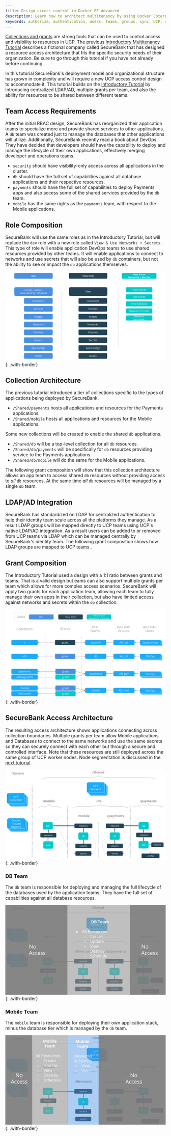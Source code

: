 ```yaml
---
title: Design access control in Docker EE Advanced
description: Learn how to architect multitenancy by using Docker Enterprise Edition Advanced.
keywords: authorize, authentication, users, teams, groups, sync, UCP, role, access control
---
```


[Collections and grants](../manage-users/) are strong tools that can be used to control access and visibility to resources in UCP. The previous [Introductory Multitenancy Tutorial](design-access-control-ee-standard.md) describes a fictional company called SecureBank that has designed a resource access architecture that fits the specific security needs of their organization. Be sure to go through this tutorial if you have not already before continuing. 

In this tutorial SecureBank's deployment model and organizational structure has grown in complexity and will require a new UCP access control design to accommodate it. This tutorial builds on the [Introductory Tutorial](design-access-control-ee-standard) by introducing centralized LDAP/AD, multiple grants per team, and also the ability for resources to be shared between different teams.


## Team Access Requirements

After the initial RBAC design, SecureBank has reorganized their application teams to specialize more and provide shared services to other applications. A `db` team was created just to manage the databases that other applications will utilize. Additionally, SecureBank recently read a book about DevOps. They have decided that developers should have the capability to deploy and manage the lifecycle of their own applications, effectively merging developer and operations teams.

- `security` should have visibility-only access across all applications in the cluster.
- `db` should have the full set of capabilities against all database applications and their respective resources.
- `payments` should have the full set of capabilities to deploy Payments apps and also access some of the shared services provided by the `db` team.
- `mobile` has the same rights as the `payments` team, with respect to the Mobile applications.

## Role Composition

SecureBank will use the same roles as in the Introductory Tutorial, but will replace the `dev` role with a new role called `View & Use Networks + Secrets`. This type of role will enable application DevOps teams to use shared resources provided by other teams. It will enable applications to connect to networks and use secrets that will also be used by `db` containers, but not the ability to see or impact the `db` applications themselves.

![image](../../../images/design-access-control-adv-0.png){: .with-border}


## Collection Architecture

The previous tutorial introduced a tier of collections specific to the types of applications being deployed by SecureBank.

- `/Shared/payments` hosts all applications and resources for the Payments applications.
- `/Shared/mobile` hosts all applications and resources for the Mobile applications.

Some new collections will be created to enable the shared `db` applications.

- `/Shared/db` will be a top-level collection for all `db` resources.
- `/Shared/db/payments` will be specifically for `db` resources providing service to the Payments applications.
- `/Shared/db/mobile` will do the same for the Mobile applications.

The following grant composition will show that this collection architecture allows an app team to access shared `db` resources without providing access to _all_ `db` resources. At the same time _all_ `db` resources will be managed by a single `db` team.

## LDAP/AD Integration

SecureBank has standardized on LDAP for centralized authentication to help their identity team scale across all the platforms they manage. As a result LDAP groups will be mapped directly to UCP teams using UCP's native LDAP/AD integration. As a result users can be added to or removed from UCP teams via LDAP which can be managed centrally by SecureBank's identity team. The following grant composition shows how LDAP groups are mapped to UCP teams .

## Grant Composition

The Introductory Tutorial used a design with a 1:1 ratio between grants and teams. That is a valid design but eams can also support multiple grants per team which allows for more complex access scenarios. SecureBank will apply two grants for each application team, allowing each team to fully manage their own apps in their collection, but also have limited access against networks and secrets within the `db` collection.

![image](../../../images/design-access-control-adv-1.png){: .with-border}


## SecureBank Access Architecture

The resulting access architecture shows applications connecting across collection boundaries. Multiple grants per team allow Mobile applications and Databases to connect to the same networks and use the same secrets so they can securely connect with each other but through a secure and controlled interface. Note that these resources are still deployed across the same group of UCP worker nodes. Node segmentation is discussed in the [next tutorial](#).

![image](../../../images/design-access-control-adv-2.png){: .with-border}


### DB Team

The `db` team is responsible for deploying and managing the full lifecycle of the databases used by the application teams. They have the full set of capabilities against all database resources. 

![image](../../../images/design-access-control-adv-3.png){: .with-border}



### Mobile Team

The `mobile` team is responsible for deploying their own application stack, minus the database tier which is managed by the `db` team. 

![image](../../../images/design-access-control-adv-4.png){: .with-border}


